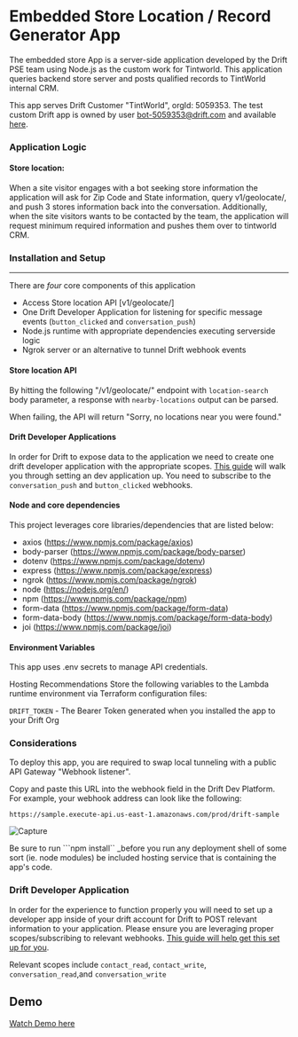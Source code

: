 # Embedded Store Location / Record Generator App

The embedded store App is a server-side application developed by the Drift PSE team using Node.js as the custom work for Tintworld. This application queries backend store server and posts qualified records to TintWorld internal CRM.

This app serves Drift Customer "TintWorld", orgId: 5059353.  The test custom Drift app is owned by user bot-5059353@drift.com and available [here](https://dev.drift.com/app/2f3c9221-e14f-4441-aff3-0505b13a35c0/info).

### Application Logic
#### Store location:

When a site visitor engages with a bot seeking store information the application will ask for Zip Code and State information, query v1/geolocate/, and push 3 stores information back into the conversation. Additionally, when the site visitors wants to be contacted by the team, the application will request minimum required information and pushes them over to tintworld CRM.

### Installation and Setup
---
There are _four_ core components of this application
* Access Store location API [v1/geolocate/]
* One Drift Developer Application for listening for specific message events (```button_clicked``` and ```conversation_push```)
* Node.js runtime with appropriate dependencies executing serverside logic
* Ngrok server or an alternative to tunnel Drift webhook events 

#### Store location API
By hitting the following "/v1/geolocate/" endpoint with ```location-search``` body parameter, a response with ```nearby-locations``` output can be parsed. 

When failing, the API will return "Sorry, no locations near you were found."

#### Drift Developer Applications

In order for Drift to expose data to the application we need to create one drift developer application with the appropriate scopes. [This guide](https://devdocs.drift.com/docs/quick-start) will walk you through setting an dev application up. You need to subscribe to the ```conversation_push``` and ```button_clicked``` webhooks.  

#### Node and core dependencies

This project leverages core libraries/dependencies that are listed below:

* axios (https://www.npmjs.com/package/axios)
* body-parser (https://www.npmjs.com/package/body-parser)
* dotenv (https://www.npmjs.com/package/dotenv)
* express (https://www.npmjs.com/package/express)
* ngrok (https://www.npmjs.com/package/ngrok)
* node (https://nodejs.org/en/)
* npm (https://www.npmjs.com/package/npm)
* form-data (https://www.npmjs.com/package/form-data)
* form-data-body (https://www.npmjs.com/package/form-data-body)
* joi  (https://www.npmjs.com/package/joi)


#### Environment Variables
This app uses .env secrets to manage API credentials.  

Hosting Recommendations
Store the following variables to the Lambda runtime environment via Terraform configuration files:

`DRIFT_TOKEN` - The Bearer Token generated when you installed the app to your Drift Org


### Considerations
To deploy this app, you are required to swap local tunneling with a public API Gateway "Webhook listener".

Copy and paste this URL into the webhook field in the Drift Dev Platform.  For example, your webhook address can look like the following:

```https://sample.execute-api.us-east-1.amazonaws.com/prod/drift-sample```

![Capture](https://user-images.githubusercontent.com/57994411/151228007-563fafb8-e7e2-438c-98a5-81537987e4e6.JPG)


Be sure to run ```npm install`` _before you run any deployment shell of some sort (ie. node modules) be included hosting service that is containing the app's code.



### Drift Developer Application

In order for the experience to function properly you will need to set up a developer app inside of your drift account for Drift to POST relevant information to your application. Please ensure you are leveraging proper scopes/subscribing to relevant webhooks. [This guide will help get this set up for you](https://devdocs.drift.com/docs/quick-start).

Relevant scopes include `contact_read`, `contact_write`, `conversation_read`,and `conversation_write`

## Demo
[Watch Demo here](https://video.drift.com/v/abYWwcWdv4T/)